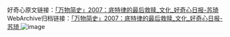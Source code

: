 好奇心原文链接：[「万物简史」2007：底特律的最后救赎_文化_好奇心日报-苏琦 ](https://www.qdaily.com/articles/8137.html)
WebArchive归档链接：[「万物简史」2007：底特律的最后救赎_文化_好奇心日报-苏琦 ](http://web.archive.org/web/20190623152201/https://www.qdaily.com/articles/8137.html)
![image](http://ww3.sinaimg.cn/large/007d5XDply1g3vatqlumdj30u03llhdt)